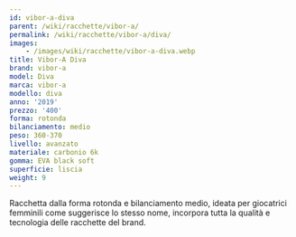 ```yaml
---
id: vibor-a-diva
parent: /wiki/racchette/vibor-a/
permalink: /wiki/racchette/vibor-a/diva/
images:
    - /images/wiki/racchette/vibor-a-diva.webp
title: Vibor-A Diva
brand: vibor-a
model: Diva
marca: vibor-a
modello: diva
anno: '2019'
prezzo: '400'
forma: rotonda
bilanciamento: medio
peso: 360-370
livello: avanzato
materiale: carbonio 6k
gomma: EVA black soft
superficie: liscia
weight: 9
---
```

Racchetta dalla forma rotonda e bilanciamento medio, ideata per giocatrici femminili come suggerisce lo stesso nome, incorpora tutta la qualità e tecnologia delle racchette del brand.